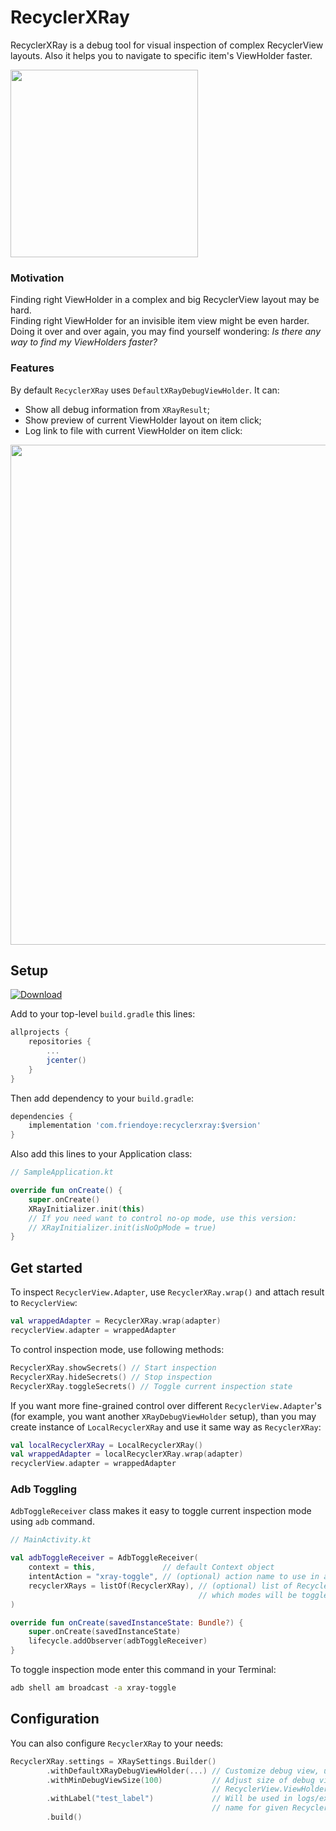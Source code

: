 # RecyclerXRay

RecyclerXRay is a debug tool for visual inspection of complex RecyclerView layouts. Also it helps you to navigate to specific item's ViewHolder faster.

<img src="https://i.imgur.com/x3Uw8sd.gif" width="300px"/>

### Motivation

Finding right ViewHolder in a complex and big RecyclerView layout may be hard.  
Finding right ViewHolder for an invisible item view might be even harder.  
Doing it over and over again, you may find yourself wondering: *Is there any way to find my ViewHolders faster?*

### Features

By default `RecyclerXRay` uses `DefaultXRayDebugViewHolder`. It can:

* Show all debug information from `XRayResult`;
* Show preview of current ViewHolder layout on item click;
* Log link to file with current ViewHolder on item click:

<img src="https://i.imgur.com/Pj59bvq.gif" width="800px"/>

## Setup

[ ![Download](https://api.bintray.com/packages/friendoye/maven/recyclerxray/images/download.svg) ](https://bintray.com/friendoye/maven/recyclerxray/_latestVersion)

Add to your top-level `build.gradle` this lines:

```groovy
allprojects {
    repositories {
        ...
        jcenter()
    }
}
```

Then add dependency to your `build.gradle`:

```groovy
dependencies {
    implementation 'com.friendoye:recyclerxray:$version'
}
```

Also add this lines to your Application class:

```kotlin
// SampleApplication.kt

override fun onCreate() {
    super.onCreate()
    XRayInitializer.init(this)
    // If you need want to control no-op mode, use this version:
    // XRayInitializer.init(isNoOpMode = true)
}
```

## Get started

To inspect `RecyclerView.Adapter`, use `RecyclerXRay.wrap()` and attach result to `RecyclerView`:

```kotlin
val wrappedAdapter = RecyclerXRay.wrap(adapter)
recyclerView.adapter = wrappedAdapter
```

To control inspection mode, use following methods:
```kotlin
RecyclerXRay.showSecrets() // Start inspection
RecyclerXRay.hideSecrets() // Stop inspection
RecyclerXRay.toggleSecrets() // Toggle current inspection state
```

If you want more fine-grained control over different `RecyclerView.Adapter`'s (for example, you want another `XRayDebugViewHolder` setup), than you may create instance of `LocalRecyclerXRay` and use it same way as `RecyclerXRay`:

```kotlin
val localRecyclerXRay = LocalRecyclerXRay()
val wrappedAdapter = localRecyclerXRay.wrap(adapter)
recyclerView.adapter = wrappedAdapter
```

### Adb Toggling

`AdbToggleReceiver` class makes it easy to toggle current inspection mode using `adb` command.

```kotlin
// MainActivity.kt

val adbToggleReceiver = AdbToggleReceiver(
    context = this,               // default Context object
    intentAction = "xray-toggle", // (optional) action name to use in adb command
    recyclerXRays = listOf(RecyclerXRay), // (optional) list of RecyclerXRay's, 
                                          // which modes will be toggled
)

override fun onCreate(savedInstanceState: Bundle?) {
    super.onCreate(savedInstanceState)
    lifecycle.addObserver(adbToggleReceiver)
}
```

To toggle inspection mode enter this command in your Terminal:

```bash
adb shell am broadcast -a xray-toggle
```

## Configuration

You can also configure `RecyclerXRay` to your needs:

```kotlin
RecyclerXRay.settings = XRaySettings.Builder()
        .withDefaultXRayDebugViewHolder(...) // Customize debug view, used for inspection
        .withMinDebugViewSize(100)           // Adjust size of debug view for invisible or small
                                             // RecyclerView.ViewHolder itemViews
        .withLabel("test_label")             // Will be used in logs/exceptions to indicate debug
                                             // name for given RecyclerXRay.
        .build()
```